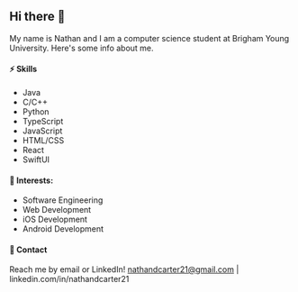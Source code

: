 ## Hi there 👋

My name is Nathan and I am a computer science student at Brigham Young University. Here's some info about me.

#### ⚡ Skills

* Java
* C/C++
* Python
* TypeScript
* JavaScript
* HTML/CSS
* React
* SwiftUI

#### 🌱 Interests:

* Software Engineering
* Web Development
* iOS Development
* Android Development

#### 💬 Contact

Reach me by email or LinkedIn! nathandcarter21@gmail.com | linkedin.com/in/nathandcarter21
